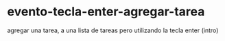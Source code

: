 # evento-tecla-enter-agregar-tarea
agregar una tarea, a una lista de  tareas pero utilizando la tecla enter (intro)
